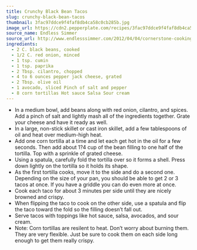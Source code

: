 ```yaml
---
title: Crunchy Black Bean Tacos
slug: crunchy-black-bean-tacos
thumbnail: 3fac97ddce9f4faf8db4ca58c0cb285b.jpg
image_url: https://cdn2.pepperplate.com/recipes/3fac97ddce9f4faf8db4ca58c0cb285b.jpg
source_name: Endless Simmer
source_url: http://www.endlesssimmer.com/2012/04/04/cornerstone-cooking-crunchy-black-bean-tacos/
ingredients:
  - 2 C. black beans, cooked
  - 1/2 C. red onion, minced
  - 1 tsp. cumin
  - 1 tsp. paprika
  - 2 Tbsp. cilantro, chopped
  - 4 to 6 ounces pepper jack cheese, grated
  - 2 Tbsp. olive oil
  - 1 avocado, sliced Pinch of salt and pepper
  - 8 corn tortillas Hot sauce Salsa Sour cream
---
```


* In a medium bowl, add beans along with red onion, cilantro, and spices. Add a pinch of salt and lightly mash all of the ingredients together. Grate your cheese and have it ready as well.
* In a large, non-stick skillet or cast iron skillet, add a few tablespoons of oil and heat over medium-high heat.
* Add one corn tortilla at a time and let each get hot in the oil for a few seconds. Then add about 1?4 cup of the bean filling to one half of the tortilla. Top with a sprinkle of grated cheese.
* Using a spatula, carefully fold the tortilla over so it forms a shell. Press down lightly on the tortilla so it holds its shape.
* As the first tortilla cooks, move it to the side and do a second one. Depending on the size of your pan, you should be able to get 2 or 3 tacos at once. If you have a griddle you can do even more at once.
* Cook each taco for about 3 minutes per side until they are nicely browned and crispy.
* When flipping the taco to cook on the other side, use a spatula and flip the taco toward the fold so the filling doesn’t fall out.
* Serve tacos with toppings like hot sauce, salsa, avocados, and sour cream.
* Note: Corn tortillas are resilent to heat. Don’t worry about burning them. They are very flexible. Just be sure to cook them on each side long enough to get them really crispy.
